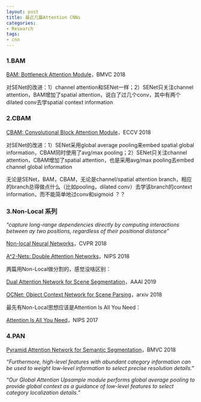 ```yaml
---
layout: post
title: 最近几篇Attention CNNs
categories:
- Research
tags:
- cnn
---
```


### 1.BAM

[BAM: Bottleneck Attention Module](https://arxiv.org/pdf/1807.06514.pdf)，BMVC 2018

对SENet的改进：1）channel attention和SENet一样；2）SENet只关注channel attention，BAM增加了spatial attention，说白了过几个conv，其中有两个dilated conv去学spatial context information

### 2.CBAM

[CBAM: Convolutional Block Attention Module](https://arxiv.org/pdf/1807.06521.pdf)，ECCV 2018

对SENet的改进：1）SENet采用global average pooling来embed spatial global information，CBAM同时使用了avg/max pooling；2）SENet只关注channel attention，CBAM增加了spatial attention，也是采用avg/max pooling去embed channel global information

无论是SENet，BAM，CBAM，无论是channel/spatial attention branch，相应的branch总得做点什么（比如pooling，dilated conv）去学该branch的context information，而不能简单地过conv和sigmoid ？？

### 3.Non-Local 系列

*“capture long-range dependencies directly by computing interactions between ay two positions, regardless of their positional distance”*

[Non-local Neural Networks](https://arxiv.org/pdf/1711.07971.pdf)，CVPR 2018

[A^2-Nets: Double Attention Networks](https://arxiv.org/pdf/1810.11579.pdf)，NIPS 2018

两篇用Non-Local做分割的，感觉没啥区别：

[Dual Attention Network for Scene Segmentation](https://arxiv.org/pdf/1809.02983.pdf)，AAAI 2019

[OCNet: Object Context Network for Scene Parsing](https://arxiv.org/pdf/1809.00916.pdf)，arxiv 2018

最先有Non-Local思想应该是Attention Is All You Need：

[Attention Is All You Need](https://arxiv.org/pdf/1706.03762.pdf)，NIPS 2017

### 4.PAN

[Pyramid Attention Network for Semantic Segmentation](https://arxiv.org/pdf/1805.10180.pdf)，BMVC 2018

*“Furthermore, high-level features with abundant category information can be used to weight
low-level information to select precise resolution details.”*

*“Our Global Attention Upsample module performs global average pooling to provide
global context as a guidance of low-level features to select category localization details.”*
